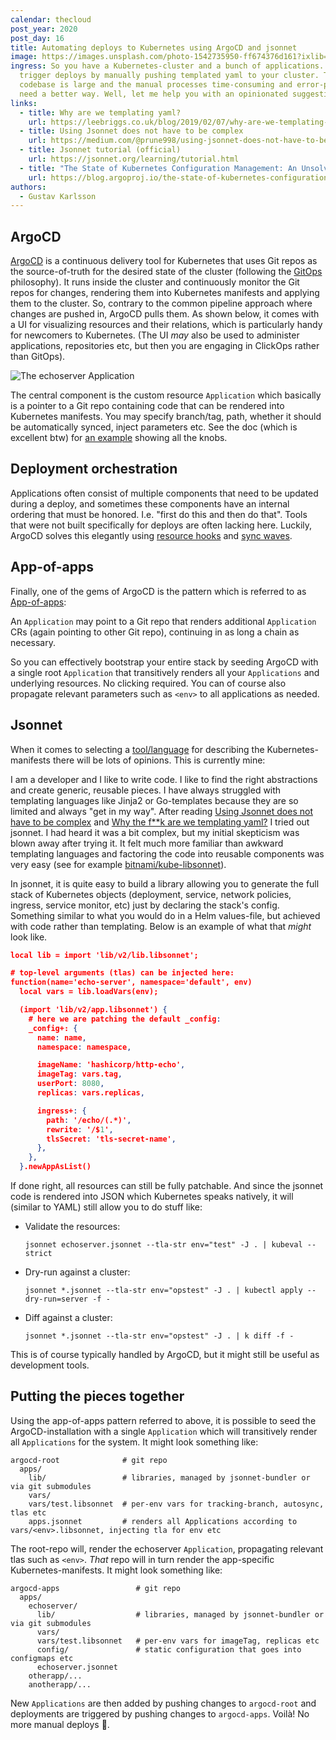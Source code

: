 ```yaml
---
calendar: thecloud
post_year: 2020
post_day: 16
title: Automating deploys to Kubernetes using ArgoCD and jsonnet
image: https://images.unsplash.com/photo-1542735950-ff674376d161?ixlib=rb-1.2.1&q=80&fm=jpg&crop=entropy&cs=tinysrgb&w=1600&h=900&fit=crop
ingress: So you have a Kubernetes-cluster and a bunch of applications. You
  trigger deploys by manually pushing templated yaml to your cluster. The
  codebase is large and the manual processes time-consuming and error-prone. You
  need a better way. Well, let me help you with an opinionated suggestion.
links:
  - title: Why are we templating yaml?
    url: https://leebriggs.co.uk/blog/2019/02/07/why-are-we-templating-yaml.html
  - title: Using Jsonnet does not have to be complex
    url: https://medium.com/@prune998/using-jsonnet-does-not-have-to-be-complex-54b1ad9b21db
  - title: Jsonnet tutorial (official)
    url: https://jsonnet.org/learning/tutorial.html
  - title: "The State of Kubernetes Configuration Management: An Unsolved Problem"
    url: https://blog.argoproj.io/the-state-of-kubernetes-configuration-management-d8b06c1205
authors:
  - Gustav Karlsson
---
```

## ArgoCD

[ArgoCD](https://argoproj.github.io/argo-cd/) is a continuous delivery tool for Kubernetes that uses Git repos as the source-of-truth for the desired state of
the cluster (following the [GitOps](https://www.weave.works/technologies/gitops/) philosophy). It runs inside the cluster and continuously monitor the Git repos for changes, rendering them into Kubernetes manifests and applying them to the cluster. So, contrary to the common pipeline approach where changes are pushed in, ArgoCD pulls them. As shown below, it comes with a UI for visualizing resources and their relations, which is particularly handy for newcomers to Kubernetes. (The UI *may* also be used to administer applications, repositories etc, but then you are engaging in ClickOps rather than GitOps).

![The echoserver Application](/assets/screenshot-2020-12-14-at-21.31.29.png)

The central component is the custom resource `Application` which basically is a pointer to a Git repo containing code that can be rendered into Kubernetes manifests. You may specify branch/tag, path, whether it should be automatically synced, inject parameters etc. See the doc (which is excellent btw) for [an example](https://argoproj.github.io/argo-cd/operator-manual/application.yaml) showing all the knobs.

## Deployment orchestration

Applications often consist of multiple components that need to be updated during a deploy, and sometimes these components have an internal ordering that must be honored. I.e. "first do this and then do that". Tools that were not built specifically for deploys are often lacking here. Luckily, ArgoCD solves this elegantly using [resource hooks](https://argoproj.github.io/argo-cd/user-guide/resource_hooks/) and [sync waves](https://argoproj.github.io/argo-cd/user-guide/sync-waves/).

## App-of-apps

Finally, one of the gems of ArgoCD is the pattern which is referred to as [App-of-apps](https://argoproj.github.io/argo-cd/operator-manual/cluster-bootstrapping/#app-of-apps-pattern):

An `Application` may point to a Git repo that renders additional `Application` CRs (again pointing to other Git repo), continuing in as long a chain as necessary.

So you can effectively bootstrap your entire stack by seeding ArgoCD with a single 
root `Application` that transitively renders all your `Applications` and underlying resources. No clicking required. You can of course also propagate relevant parameters such as `<env>` to all applications as needed. 

## Jsonnet

When it comes to selecting a [tool/language](https://argoproj.github.io/argo-cd/user-guide/application_sources/) for describing the Kubernetes-manifests there will be lots of opinions. This is currently mine:

I am a developer and I like to write code. I like to find the right abstractions and create generic, reusable pieces. I have always struggled with templating languages like Jinja2 or Go-templates because they are so limited and always "get in my way". After reading [Using Jsonnet does not have to be complex](https://medium.com/@prune998/using-jsonnet-does-not-have-to-be-complex-54b1ad9b21db) and [Why the f\*\*k are we templating yaml?](https://leebriggs.co.uk/blog/2019/02/07/why-are-we-templating-yaml.html) I tried out jsonnet. I had heard it was a bit complex, but my initial skepticism was blown away after trying it. It felt much more familiar than awkward templating languages and factoring the code into reusable components was very easy (see for example [bitnami/kube-libsonnet](https://github.com/bitnami-labs/kube-libsonnet)).

In jsonnet, it is quite easy to build a library allowing you to generate the full stack of Kubernetes objects (deployment, service, network policies, ingress, service monitor, etc) just by declaring the stack's config. Something similar to what you would do in a Helm values-file, but achieved with code rather than templating. Below is an example of what that *might* look like.

```json
local lib = import 'lib/v2/lib.libsonnet';

# top-level arguments (tlas) can be injected here:
function(name='echo-server', namespace='default', env)
  local vars = lib.loadVars(env);

  (import 'lib/v2/app.libsonnet') {
    # here we are patching the default _config:
    _config+: {
      name: name,
      namespace: namespace,

      imageName: 'hashicorp/http-echo',
      imageTag: vars.tag,
      userPort: 8080,
      replicas: vars.replicas,

      ingress+: {
        path: '/echo/(.*)',
        rewrite: '/$1',
        tlsSecret: 'tls-secret-name',
      },
    },
  }.newAppAsList()
```

If done right, all resources can still be fully patchable. And since the jsonnet code is rendered into JSON which Kubernetes speaks natively, it will (similar to YAML) still allow you to do stuff like:

* Validate the resources:

  ```
  jsonnet echoserver.jsonnet --tla-str env="test" -J . | kubeval --strict
  ```
* Dry-run against a cluster:

  ```
  jsonnet *.jsonnet --tla-str env="opstest" -J . | kubectl apply --dry-run=server -f -
  ```
* Diff against a cluster:

  ```
  jsonnet *.jsonnet --tla-str env="opstest" -J . | k diff -f -
  ```

This is of course typically handled by ArgoCD, but it might still be useful as development tools.

## Putting the pieces together

Using the app-of-apps pattern referred to above, it is possible to seed the ArgoCD-installation with a single `Application`
 which will transitively render all `Applications` for the system. It might look something like:   

```
argocd-root              # git repo  
  apps/         
    lib/                 # libraries, managed by jsonnet-bundler or via git submodules
    vars/                  
    vars/test.libsonnet  # per-env vars for tracking-branch, autosync, tlas etc 
    apps.jsonnet         # renders all Applications according to vars/<env>.libsonnet, injecting tla for env etc
```

The root-repo will, render the echoserver `Application`, propagating relevant tlas such as `<env>`. *That* repo
will in turn render the app-specific Kubernetes-manifests. It might look something like:

```
argocd-apps                 # git repo
  apps/
    echoserver/
      lib/                  # libraries, managed by jsonnet-bundler or via git submodules
      vars/
      vars/test.libsonnet   # per-env vars for imageTag, replicas etc  
      config/               # static configuration that goes into configmaps etc
      echoserver.jsonnet
    otherapp/...
    anotherapp/...
```

New `Applications` are then added by pushing changes to `argocd-root` and deployments are triggered by pushing changes to `argocd-apps`. Voilà! No more manual deploys 🎉.